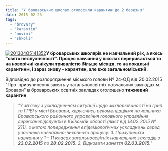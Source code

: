 ```yaml
---
title: "У броварських школах оголосили карантин до 2 березня"
date: 2015-02-23
tags: 
  - "brovary"
  - "karantin"
  - "novini"
  - "shkoli"
---
```


[![20130405141352](https://mpz.brovary.org/wp-content/uploads/2015/02/20130405141352.jpg)](https://mpz.brovary.org/wp-content/uploads/2015/02/20130405141352.jpg)**У броварських школярів не навчальний рік, а якесь "свято неслухняності". Процес навчання у школах переривається то на новорічні канікули тривалістю більше місяця, то на локальні карантини, і зараз знову - карантин, але вже загальноміський.**

Відповідно до розпорядження міського голови № 24-ОД від 20.02.2015 "Про  призупинення занять у загальноосвітніх навчальних закладах м. Бровари" в броварських освітніх закладах оголошено **тижневий карантин**.

> _"У зв’язку з ускладненням ситуації щодо захворюваності на грип та ГРВІ у місті Бровари, керуючись рекомендаціями начальника Броварського районного управління головного управління  держсанепідслужби в Київській області (лист від 18.02.2015 № 211), з метою попередження епідеміологічних ускладнень серед учасників навчально-виховного процесу:_ _1\. Призупинити навчання у 1 – 11 класах загальноосвітніх навчальних закладів з **23.02.2015** по **28.02.2015**._ _2. Відновити заняття **02.03.2015**."_
